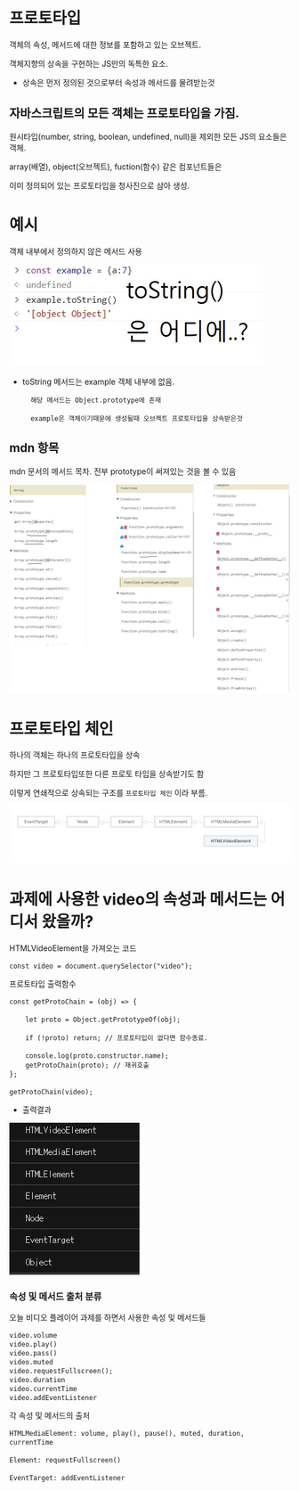 # 프로토타입

객체의 속성, 메서드에 대한 정보를 포함하고 있는 오브젝트.

객체지향의 상속을 구현하는 JS만의 독특한 요소.

- 상속은 먼저 정의된 것으로부터 속성과 메서드를 물려받는것

## 자바스크립트의 모든 객체는 프로토타입을 가짐.

원시타입(number, string, boolean, undefined, null)을 제외한 모든 JS의 요소들은
객체.

array(배열), object(오브젝트), fuction(함수) 같은 컴포넌트들은

이미 정의되어 있는 프로토타입을 청사진으로 삼아 생성.

# 예시

객체 내부에서 정의하지 않은 메서드 사용

![](source/fromwhere.jpg)

- toString 메서드는 example 객체 내부에 없음.

        해당 메서드는 Object.prototype에 존재

        example은 객체이기때문에 생성될때 오브젝트 프로토타입을 상속받은것

## mdn 항목

mdn 문서의 메서드 목차. 전부 prototype이 써져있는 것을 볼 수 있음

![](source/methods.jpg)

# 프로토타입 체인

하나의 객체는 하나의 프로토타입을 상속

하지만 그 프로토타입또한 다른 프로토 타입을 상속받기도 함

이렇게 연쇄적으로 상속되는 구조를 `프로토타입 체인` 이라 부름.

![](source/protomdn.jpg)

# 과제에 사용한 video의 속성과 메서드는 어디서 왔을까?

HTMLVideoElement을 가져오는 코드

```
const video = document.querySelector("video");
```

프로토타입 출력함수

```
const getProtoChain = (obj) => {

    let proto = Object.getPrototypeOf(obj);

    if (!proto) return; // 프로토타입이 없다면 함수종료.

    console.log(proto.constructor.name);
    getProtoChain(proto); // 재귀호출
};

getProtoChain(video);
```

- 출력결과

![](source/codesandbox.jpg)

### 속성 및 메서드 출처 분류

오늘 비디오 플레이어 과제를 하면서 사용한 속성 및 메서드들

```
video.volume
video.play()
video.pass()
video.muted
video.requestFullscreen();
video.duration
video.currentTime
video.addEventListener
```

각 속성 및 메서드의 출처

```
HTMLMediaElement: volume, play(), pause(), muted, duration, currentTime

Element: requestFullscreen()

EventTarget: addEventListener
```
